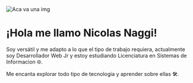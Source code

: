 <img src="" alt="Aca va una img">
<h1>¡Hola me llamo Nicolas Naggi! </h1>  
<p>Soy versátil y me adapto a lo que el tipo de trabajo requiera, actualmente soy Desarrollador Web Jr y estoy estudiando Licenciatura en Sistemas de Informacion 🌐.</p>
<p>Me encanta explorar todo tipo de tecnologia y aprender sobre ellas 🛠️.</p>


<!--
**nagginico/nagginico** is a ✨ _special_ ✨ repository because its `README.md` (this file) appears on your GitHub profile.

Here are some ideas to get you started:

- 🔭 I’m currently working on ...
- 🌱 I’m currently learning ...
- 👯 I’m looking to collaborate on ...
- 🤔 I’m looking for help with ...
- 💬 Ask me about ...
- 📫 How to reach me: ...
- 😄 Pronouns: ...
- ⚡ Fun fact: ...
-->
